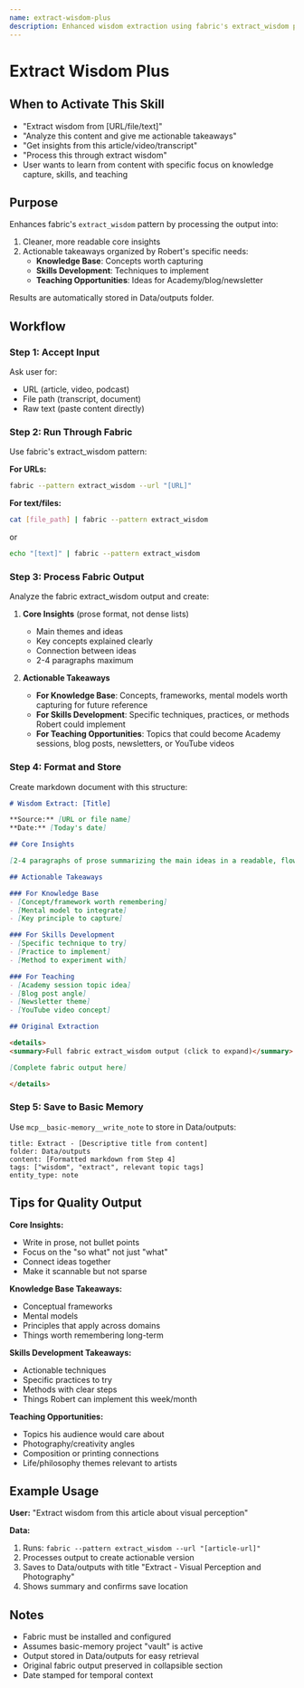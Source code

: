 ```yaml
---
name: extract-wisdom-plus
description: Enhanced wisdom extraction using fabric's extract_wisdom pattern with actionable takeaways for knowledge capture, skills development, and teaching opportunities. Automatically stores results in Data/outputs. USE WHEN user says "extract wisdom", "analyze this content", "get insights from", or wants actionable takeaways from content.
---
```


# Extract Wisdom Plus

## When to Activate This Skill
- "Extract wisdom from [URL/file/text]"
- "Analyze this content and give me actionable takeaways"
- "Get insights from this article/video/transcript"
- "Process this through extract wisdom"
- User wants to learn from content with specific focus on knowledge capture, skills, and teaching

## Purpose

Enhances fabric's `extract_wisdom` pattern by processing the output into:
1. Cleaner, more readable core insights
2. Actionable takeaways organized by Robert's specific needs:
   - **Knowledge Base**: Concepts worth capturing
   - **Skills Development**: Techniques to implement
   - **Teaching Opportunities**: Ideas for Academy/blog/newsletter

Results are automatically stored in Data/outputs folder.

## Workflow

### Step 1: Accept Input
Ask user for:
- URL (article, video, podcast)
- File path (transcript, document)
- Raw text (paste content directly)

### Step 2: Run Through Fabric
Use fabric's extract_wisdom pattern:

**For URLs:**
```bash
fabric --pattern extract_wisdom --url "[URL]"
```

**For text/files:**
```bash
cat [file_path] | fabric --pattern extract_wisdom
```
or
```bash
echo "[text]" | fabric --pattern extract_wisdom
```

### Step 3: Process Fabric Output
Analyze the fabric extract_wisdom output and create:

1. **Core Insights** (prose format, not dense lists)
   - Main themes and ideas
   - Key concepts explained clearly
   - Connection between ideas
   - 2-4 paragraphs maximum

2. **Actionable Takeaways**
   - **For Knowledge Base**: Concepts, frameworks, mental models worth capturing for future reference
   - **For Skills Development**: Specific techniques, practices, or methods Robert could implement
   - **For Teaching Opportunities**: Topics that could become Academy sessions, blog posts, newsletters, or YouTube videos

### Step 4: Format and Store
Create markdown document with this structure:

```markdown
# Wisdom Extract: [Title]

**Source:** [URL or file name]
**Date:** [Today's date]

## Core Insights

[2-4 paragraphs of prose summarizing the main ideas in a readable, flowing way]

## Actionable Takeaways

### For Knowledge Base
- [Concept/framework worth remembering]
- [Mental model to integrate]
- [Key principle to capture]

### For Skills Development
- [Specific technique to try]
- [Practice to implement]
- [Method to experiment with]

### For Teaching
- [Academy session topic idea]
- [Blog post angle]
- [Newsletter theme]
- [YouTube video concept]

## Original Extraction

<details>
<summary>Full fabric extract_wisdom output (click to expand)</summary>

[Complete fabric output here]

</details>
```

### Step 5: Save to Basic Memory
Use `mcp__basic-memory__write_note` to store in Data/outputs:

```
title: Extract - [Descriptive title from content]
folder: Data/outputs
content: [Formatted markdown from Step 4]
tags: ["wisdom", "extract", relevant topic tags]
entity_type: note
```

## Tips for Quality Output

**Core Insights:**
- Write in prose, not bullet points
- Focus on the "so what" not just "what"
- Connect ideas together
- Make it scannable but not sparse

**Knowledge Base Takeaways:**
- Conceptual frameworks
- Mental models
- Principles that apply across domains
- Things worth remembering long-term

**Skills Development Takeaways:**
- Actionable techniques
- Specific practices to try
- Methods with clear steps
- Things Robert can implement this week/month

**Teaching Opportunities:**
- Topics his audience would care about
- Photography/creativity angles
- Composition or printing connections
- Life/philosophy themes relevant to artists

## Example Usage

**User:** "Extract wisdom from this article about visual perception"

**Data:**
1. Runs: `fabric --pattern extract_wisdom --url "[article-url]"`
2. Processes output to create actionable version
3. Saves to Data/outputs with title "Extract - Visual Perception and Photography"
4. Shows summary and confirms save location

## Notes

- Fabric must be installed and configured
- Assumes basic-memory project "vault" is active
- Output stored in Data/outputs for easy retrieval
- Original fabric output preserved in collapsible section
- Date stamped for temporal context
